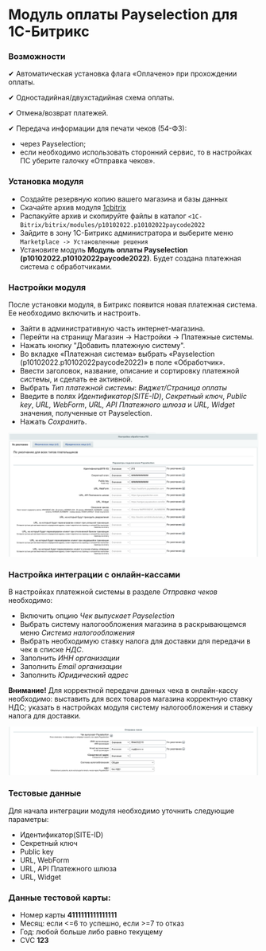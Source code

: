# Модуль оплаты Payselection для 1C-Битрикс

### Возможности

✔ Автоматическая установка флага «Оплачено» при прохождении оплаты.

✔ Одностадийная/двухстадийная схема оплаты.

✔ Отмена/возврат платежей.

✔ Передача информации для печати чеков (54-ФЗ):

* через Payselection;
* если необходимо использовать сторонний сервис, то в настройках ПС уберите галочку «Отправка чеков».

### Установка модуля

* Создайте резервную копию вашего магазина и базы данных
* Скачайте архив модуля [1cbitrix](https://github.com/Payselection/1cbitrix/archive/refs/heads/master.zip)
* Распакуйте архив и скопируйте файлы в каталог `<1C-Bitrix/bitrix/modules/p10102022.p10102022paycode2022`
* Зайдите в зону 1C-Битрикс администратора и выберите меню `Marketplace -> Установленные решения`
* Установите модуль __Модуль оплаты Payselection (p10102022.p10102022paycode2022)__. Будет создана платежная система с обработчиками.

### Настройки модуля

После установки модуля, в Битрикс появится новая платежная система. Ее необходимо включить и настроить.

* Зайти в административную часть интернет-магазина.
* Перейти на страницу Магазин → Настройки → Платежные системы.
* Нажать кнопку "Добавить платежную систему".
* Во вкладке «Платежная система» выбрать «Payselection (p10102022.p10102022paycode2022)» в поле «Обработчик».
* Ввести заголовок, название, описание и сортировку платежной системы, и сделать ее активной.
* Выбрать _Тип платежной системы_: _Виджет/Страница оплаты_
* Введите в полях _Идентификатор(SITE-ID)_, _Секретный ключ_, _Public key_, _URL, WebForm_, _URL, API Платежного шлюза_ и _URL, Widget_ значения, полученные от Payselection.
* Нажать _Сохранить_.

![](img_md/img1.png)

### Настройка интеграции с онлайн-кассами

В настройках платежной системы в разделе _Отправка чеков_ необходимо:
* Включить опцию _Чек выпускает Payselection_
* Выбрать систему налогообложения магазина в раскрывающемся меню _Система налогообложения_
* Выбрать необходимую ставку налога для доставки для передачи в чек в списке _НДС_.
* Заполнить _ИНН организации_
* Заполнить _Email организации_
* Заполнить _Юридический адрес_

**Внимание!** Для корректной передачи данных чека в онлайн-кассу необходимо:
выставить для всех товаров магазина корректную ставку НДС;
указать в настройках модуля систему налогообложения и ставку налога для доставки.

![](img_md/img2.png)

### Тестовые данные

Для начала интеграции модуля необходимо уточнить следующие параметры:
* Идентификатор(SITE-ID)
* Секретный ключ 
* Public key 
* URL, WebForm 
* URL, API Платежного шлюза 
* URL, Widget 

### Данные тестовой карты:

* Номер карты __4111111111111111__
* Месяц: если <=6 то успешно, если >=7 то отказ
* Год: любой больше либо равно текущему
* CVC __123__